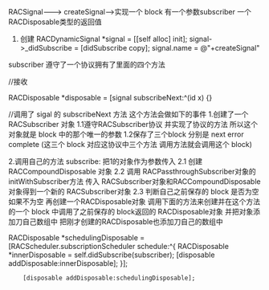 


RACSignal---> createSignal-->实现一个 block 有一个参数subscriber 一个RACDisposable类型的返回值
1. 创建  RACDynamicSignal *signal = [[self alloc] init];
     signal->_didSubscribe = [didSubscribe copy];
     signal.name = @"+createSignal"
     
     
     
     
subscriber 遵守了一个协议拥有了里面的四个方法

//接收

RACDisposable *disposable = [signal subscribeNext:^(id x) {}

//调用了 sigal 的 subscribeNext 方法 这个方法会做如下的事件
1.创建了一个 RACSubscriber 对象 
 1.1遵守RACSubscriber协议 并实现了协议的方法 所以这个对象就是 block 中的那个唯一的参数
 1.2保存了三个block 分别是 next error complete
 (这三个 block 对应这协议中三个方法 调用方法就会调用这个 block)
 
 
2.调用自己的方法  subscribe: 把1的对象作为参数传入 
 2.1 创建 RACCompoundDisposable 对象
 2.2 调用 RACPassthroughSubscriber对象的initWithSubscriber方法 传入 RACSubscriber对象和RACCompoundDisposable对象得到一个新的 RACSubscriber对象 
 2.3 判断自己之前保存的 block 是否为空 如果不为空 
 再创建一个RACDisposable对象 调用下面的方法来创建并在这个方法的一个 block 中调用了之前保存的 block返回的 RACDisposable对象 并把对象添加刀自己数组中 
 把刚才创建的RACDisposable也添加刀自己的数组中
 
 
   RACDisposable *schedulingDisposable =       [RACScheduler.subscriptionScheduler   schedule:^{
			RACDisposable *innerDisposable = self.didSubscribe(subscriber);
			[disposable addDisposable:innerDisposable];
		}];

		[disposable addDisposable:schedulingDisposable];
		
		
		

